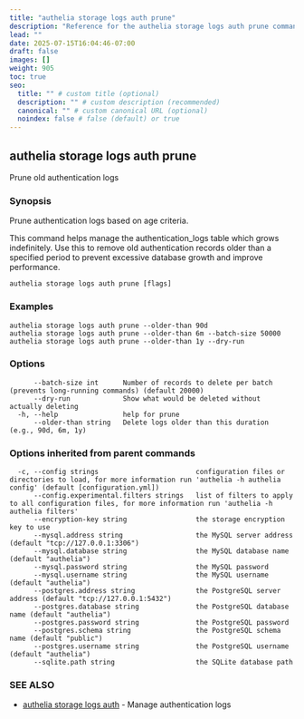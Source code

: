 ```yaml
---
title: "authelia storage logs auth prune"
description: "Reference for the authelia storage logs auth prune command."
lead: ""
date: 2025-07-15T16:04:46-07:00
draft: false
images: []
weight: 905
toc: true
seo:
  title: "" # custom title (optional)
  description: "" # custom description (recommended)
  canonical: "" # custom canonical URL (optional)
  noindex: false # false (default) or true
---
```


## authelia storage logs auth prune

Prune old authentication logs

### Synopsis

Prune authentication logs based on age criteria.

This command helps manage the authentication_logs table which grows indefinitely.
Use this to remove old authentication records older than a specified period to
prevent excessive database growth and improve performance.

```
authelia storage logs auth prune [flags]
```

### Examples

```
authelia storage logs auth prune --older-than 90d
authelia storage logs auth prune --older-than 6m --batch-size 50000
authelia storage logs auth prune --older-than 1y --dry-run
```

### Options

```
      --batch-size int      Number of records to delete per batch (prevents long-running commands) (default 20000)
      --dry-run             Show what would be deleted without actually deleting
  -h, --help                help for prune
      --older-than string   Delete logs older than this duration (e.g., 90d, 6m, 1y)
```

### Options inherited from parent commands

```
  -c, --config strings                        configuration files or directories to load, for more information run 'authelia -h authelia config' (default [configuration.yml])
      --config.experimental.filters strings   list of filters to apply to all configuration files, for more information run 'authelia -h authelia filters'
      --encryption-key string                 the storage encryption key to use
      --mysql.address string                  the MySQL server address (default "tcp://127.0.0.1:3306")
      --mysql.database string                 the MySQL database name (default "authelia")
      --mysql.password string                 the MySQL password
      --mysql.username string                 the MySQL username (default "authelia")
      --postgres.address string               the PostgreSQL server address (default "tcp://127.0.0.1:5432")
      --postgres.database string              the PostgreSQL database name (default "authelia")
      --postgres.password string              the PostgreSQL password
      --postgres.schema string                the PostgreSQL schema name (default "public")
      --postgres.username string              the PostgreSQL username (default "authelia")
      --sqlite.path string                    the SQLite database path
```

### SEE ALSO

* [authelia storage logs auth](authelia_storage_logs_auth.md)	 - Manage authentication logs

